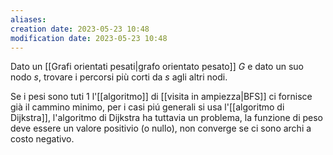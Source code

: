 ```yaml
---
aliases: 
creation date: 2023-05-23 10:48
modification date: 2023-05-23 10:48
---
```


Dato un [[Grafi orientati pesati|grafo orientato pesato]] $G$ e dato un suo nodo $s$, trovare i percorsi più corti da $s$ agli altri nodi.

Se i pesi sono tuti 1 l'[[algoritmo]] di [[visita in ampiezza|BFS]] ci fornisce già il cammino minimo, per i casi piú generali si usa l'[[algoritmo di Dijkstra]], l'algoritmo di Dijkstra ha tuttavia un problema, la funzione di peso deve essere un valore positivio (o nullo), non converge se ci sono archi a costo negativo.

